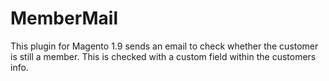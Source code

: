 # MemberMail
This plugin for Magento 1.9 sends an email to check whether the customer is still a member. This is checked with a custom field within the customers info.
